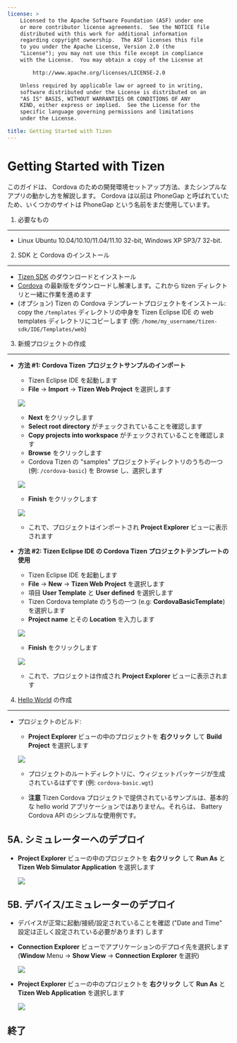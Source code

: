 ```yaml
---
license: >
    Licensed to the Apache Software Foundation (ASF) under one
    or more contributor license agreements.  See the NOTICE file
    distributed with this work for additional information
    regarding copyright ownership.  The ASF licenses this file
    to you under the Apache License, Version 2.0 (the
    "License"); you may not use this file except in compliance
    with the License.  You may obtain a copy of the License at

        http://www.apache.org/licenses/LICENSE-2.0

    Unless required by applicable law or agreed to in writing,
    software distributed under the License is distributed on an
    "AS IS" BASIS, WITHOUT WARRANTIES OR CONDITIONS OF ANY
    KIND, either express or implied.  See the License for the
    specific language governing permissions and limitations
    under the License.

title: Getting Started with Tizen
---
```


Getting Started with Tizen
=========================

このガイドは、 Cordova のための開発環境セットアップ方法、またシンプルなアプリの動かし方を解説します。 Cordova は以前は PhoneGap と呼ばれていたため、いくつかのサイトは PhoneGap という名前をまだ使用しています。

1. 必要なもの
---------------

- Linux Ubuntu 10.04/10.10/11.04/11.10 32-bit, Windows XP SP3/7 32-bit.


2. SDK と Cordova のインストール
-------------------------

- [Tizen SDK](https://developer.tizen.org/sdk) のダウンロードとインストール
- [Cordova](http://phonegap.com/download) の最新版をダウンロードし解凍します。これから tizen ディレクトリと一緒に作業を進めます
- (オプション) Tizen の Cordova テンプレートプロジェクトをインストール: copy the `/templates` ディレクトリの中身を Tizen Eclipse IDE の web templates ディレクトリにコピーします (例: `/home/my_username/tizen-sdk/IDE/Templates/web`)


3. 新規プロジェクトの作成
--------------------

- **方法 #1: Cordova Tizen プロジェクトサンプルのインポート**
    - Tizen Eclipse IDE を起動します
    - **File** -> **Import** -> **Tizen Web Project** を選択します

    ![](img/guide/getting-started/tizen/import_project.png)

    - **Next** をクリックします
    - **Select root directory** がチェックされていることを確認します
    - **Copy projects into workspace** がチェックされていることを確認します
    - **Browse** をクリックします
    - Cordova Tizen の "samples" プロジェクトディレクトリのうちの一つ (例: `/cordova-basic`) を Browse し、選択します

    ![](img/guide/getting-started/tizen/import_widget.png)

    - **Finish** をクリックします

    ![](img/guide/getting-started/tizen/project_explorer.png)

    - これで、プロジェクトはインポートされ **Project Explorer** ビューに表示されます

- **方法 #2: Tizen Eclipse IDE の Cordova Tizen プロジェクトテンプレートの使用**
    - Tizen Eclipse IDE を起動します
    - **File** -> **New** -> **Tizen Web Project** を選択します
    - 項目 **User Template** と **User defined** を選択します
    - Tizen Cordova template のうちの一つ (e.g: **CordovaBasicTemplate**) を選択します
    - **Project name** とその **Location** を入力します

    ![](img/guide/getting-started/tizen/project_template.png)

    - **Finish** をクリックします

    ![](img/guide/getting-started/tizen/project_explorer.png)

    - これで、プロジェクトは作成され **Project Explorer** ビューに表示されます


4. [Hello World](../webos/index.html) の作成
--------------
- プロジェクトのビルド:

    - **Project Explorer** ビューの中のプロジェクトを **右クリック** して **Build Project** を選択します

    ![](img/guide/getting-started/tizen/build_project.png)

    - プロジェクトのルートディレクトリに、ウィジェットパッケージが生成されているはずです (例: `cordova-basic.wgt`)

    - **注意** Tizen Cordova プロジェクトで提供されているサンプルは、基本的な hello world アプリケーションではありません。それらは、 Battery Cordova API のシンプルな使用例です。


5A. シミュレーターへのデプロイ
-----------------------

- **Project Explorer** ビューの中のプロジェクトを **右クリック** して **Run As** と **Tizen Web Simulator Application** を選択します

    ![](img/guide/getting-started/tizen/runas_web_sim_app.png)

5B. デバイス/エミュレーターのデプロイ
--------------------

- デバイスが正常に起動/接続/設定されていることを確認 ("Date and Time" 設定は正しく設定されている必要があります) します
- **Connection Explorer** ビューでアプリケーションのデプロイ先を選択します (**Window** Menu -> **Show View** -> **Connection Explorer** を選択)

    ![](img/guide/getting-started/tizen/connection_explorer.png)

- **Project Explorer** ビューの中のプロジェクトを **右クリック** して **Run As** と **Tizen Web Application** を選択します

    ![](img/guide/getting-started/tizen/runas_web_app.png)

終了
-----
